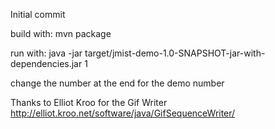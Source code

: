 Initial commit

build with:
mvn package

run with:
java -jar target/jmist-demo-1.0-SNAPSHOT-jar-with-dependencies.jar 1

change the number at the end for the demo number


Thanks to Elliot Kroo for the Gif Writer
http://elliot.kroo.net/software/java/GifSequenceWriter/